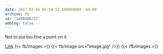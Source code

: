 ```yaml
---
date: 2017-03-06 05:58:52.000000000 -08:00
archive: fb
id: '1488808732'
weblog: false
---
```


Not to put too fine a point on it. 

[Link](https://twitter.com/liamstack/status/838638007490084864)
{{< fb/images >}}
{{< fb/image src="image.jpg" />}}
{{< /fb/images >}}
